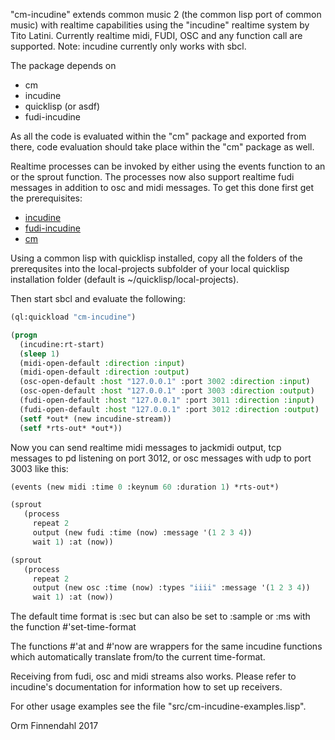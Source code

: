"cm-incudine" extends common music 2 (the common lisp port of common
music) with realtime capabilities using the "incudine" realtime system
by Tito Latini. Currently realtime midi, FUDI, OSC and any function
call are supported. Note: incudine currently only works with sbcl.

The package depends on

- cm
- incudine
- quicklisp (or asdf)
- fudi-incudine

As all the code is evaluated within the "cm" package and exported from
there, code evaluation should take place within the "cm" package as
well.

Realtime processes can be invoked by either using the events function
to an <incudine-stream> or the sprout function. The processes now also
support realtime fudi messages in addition to osc and midi
messages. To get this done first get the prerequisites:

- [incudine](http://incudine.sourceforge.net/)
- [fudi-incudine](https://github.com/ormf/fudi-incudine)
- [cm](https://github.com/ormf/cm)

Using a common lisp with quicklisp installed, copy all the folders of
the prerequsites into the local-projects subfolder of your local
quicklisp installation folder (default is ~/quicklisp/local-projects).

Then start sbcl and evaluate the following:

```cl
(ql:quickload "cm-incudine")

(progn
  (incudine:rt-start)
  (sleep 1)
  (midi-open-default :direction :input)
  (midi-open-default :direction :output)
  (osc-open-default :host "127.0.0.1" :port 3002 :direction :input)
  (osc-open-default :host "127.0.0.1" :port 3003 :direction :output)
  (fudi-open-default :host "127.0.0.1" :port 3011 :direction :input)
  (fudi-open-default :host "127.0.0.1" :port 3012 :direction :output)
  (setf *out* (new incudine-stream))
  (setf *rts-out* *out*))
```
Now you can send realtime midi messages to jackmidi output, tcp
messages to pd listening on port 3012, or osc messages with udp to
port 3003 like this:
```cl
(events (new midi :time 0 :keynum 60 :duration 1) *rts-out*)

(sprout
   (process
     repeat 2
     output (new fudi :time (now) :message '(1 2 3 4))
     wait 1) :at (now))

(sprout
   (process
     repeat 2
     output (new osc :time (now) :types "iiii" :message '(1 2 3 4))
     wait 1) :at (now))
```
The default time format is :sec but can also be set to :sample or :ms
with the function #'set-time-format

The functions #'at and #'now are wrappers for the same incudine
functions which automatically translate from/to the current
time-format.

Receiving from fudi, osc and midi streams also works. Please refer to
incudine's documentation for information how to set up receivers.

For other usage examples see the file "src/cm-incudine-examples.lisp".

Orm Finnendahl 2017

